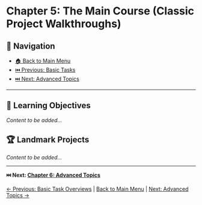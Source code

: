 # Chapter 5: The Main Course (Classic Project Walkthroughs)

## 🧭 Navigation

- [🏠 Back to Main Menu](../../README.md)
- [⏮️ Previous: Basic Tasks](../04-basic-tasks/)
- [⏭️ Next: Advanced Topics](../06-advanced-topics/)

---

## 🎯 Learning Objectives
*Content to be added...*

## 🏆 Landmark Projects
*Content to be added...*

---

**⏭️ Next: [Chapter 6: Advanced Topics](../06-advanced-topics/)**

[← Previous: Basic Task Overviews](../04-basic-tasks/README.md) | [Back to Main Menu](../../README.md) | [Next: Advanced Topics →](../06-advanced-topics/README.md) 
